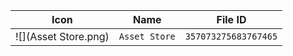 | Icon | Name | File ID |
| ---  | ---  | ---     |
| ![](Asset Store.png) | `Asset Store` | `357073275683767465` |
